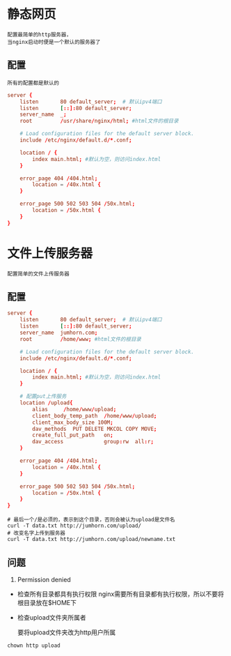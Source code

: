# 静态网页

	配置最简单的http服务器，
	当nginx启动时便是一个默认的服务器了

## 配置

	所有的配置都是默认的
```conf
server {
	listen       80 default_server;  # 默认ipv4端口
	listen       [::]:80 default_server;
	server_name  _;
	root         /usr/share/nginx/html; #html文件的根目录

	# Load configuration files for the default server block.
	include /etc/nginx/default.d/*.conf;

	location / {
		index main.html; #默认为空，则访问index.html
	}

	error_page 404 /404.html;
		location = /40x.html {
	}

	error_page 500 502 503 504 /50x.html;
		location = /50x.html {
	}
}
```

# 文件上传服务器

	配置简单的文件上传服务器

## 配置
```conf
server {
	listen       80 default_server;  # 默认ipv4端口
	listen       [::]:80 default_server;
	server_name  jumhorn.com;
	root         /home/www; #html文件的根目录

	# Load configuration files for the default server block.
	include /etc/nginx/default.d/*.conf;

	location / {
		index main.html; #默认为空，则访问index.html
	}

	# 配置put上传服务
	location /upload{
		alias     /home/www/upload;
        client_body_temp_path  /home/www/upload;
		client_max_body_size 100M;
        dav_methods  PUT DELETE MKCOL COPY MOVE;
        create_full_put_path   on;
        dav_access             group:rw  all:r;
	}

	error_page 404 /404.html;
		location = /40x.html {
	}

	error_page 500 502 503 504 /50x.html;
		location = /50x.html {
	}
}
```

```shell
# 最后一个/是必须的，表示到这个目录，否则会被认为upload是文件名
curl -T data.txt http://jumhorn.com/upload/
# 改变名字上传到服务器
curl -T data.txt http://jumhorn.com/upload/newname.txt
```

## 问题
1. Permission denied

* 检查所有目录都具有执行权限
	nginx需要所有目录都有执行权限，所以不要将根目录放在$HOME下

* 检查upload文件夹所属者

	要将upload文件夹改为http用户所属
```shell
chown http upload
```
